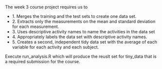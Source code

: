 The week 3 course project requires us to 

<ul>
<li>1. Merges the training and the test sets to create one data set.</li>
<li>2. Extracts only the measurements on the mean and standard deviation for each measurement.</li>
<li>3. Uses descriptive activity names to name the activities in the data set</li>
<li>4. Appropriately labels the data set with descriptive activity names.</li>
<li>5. Creates a second, independent tidy data set with the average of each variable for each activity and each subject.</li>
</ul>
Execute run_analysis.R which will produce the reuslt set for tiny_data that is a required submission for the course.
